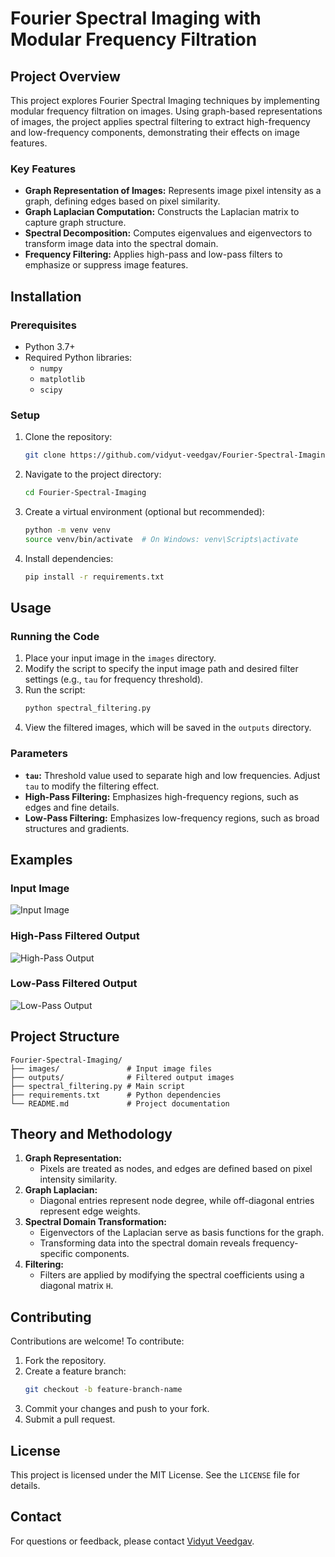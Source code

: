 # Fourier Spectral Imaging with Modular Frequency Filtration

## Project Overview
This project explores Fourier Spectral Imaging techniques by implementing modular frequency filtration on images. Using graph-based representations of images, the project applies spectral filtering to extract high-frequency and low-frequency components, demonstrating their effects on image features.

### Key Features
- **Graph Representation of Images:** Represents image pixel intensity as a graph, defining edges based on pixel similarity.
- **Graph Laplacian Computation:** Constructs the Laplacian matrix to capture graph structure.
- **Spectral Decomposition:** Computes eigenvalues and eigenvectors to transform image data into the spectral domain.
- **Frequency Filtering:** Applies high-pass and low-pass filters to emphasize or suppress image features.

## Installation
### Prerequisites
- Python 3.7+
- Required Python libraries:
  - `numpy`
  - `matplotlib`
  - `scipy`

### Setup
1. Clone the repository:
   ```bash
   git clone https://github.com/vidyut-veedgav/Fourier-Spectral-Imaging.git
   ```
2. Navigate to the project directory:
   ```bash
   cd Fourier-Spectral-Imaging
   ```
3. Create a virtual environment (optional but recommended):
   ```bash
   python -m venv venv
   source venv/bin/activate  # On Windows: venv\Scripts\activate
   ```
4. Install dependencies:
   ```bash
   pip install -r requirements.txt
   ```

## Usage
### Running the Code
1. Place your input image in the `images` directory.
2. Modify the script to specify the input image path and desired filter settings (e.g., `tau` for frequency threshold).
3. Run the script:
   ```bash
   python spectral_filtering.py
   ```
4. View the filtered images, which will be saved in the `outputs` directory.

### Parameters
- **`tau`:** Threshold value used to separate high and low frequencies. Adjust `tau` to modify the filtering effect.
- **High-Pass Filtering:** Emphasizes high-frequency regions, such as edges and fine details.
- **Low-Pass Filtering:** Emphasizes low-frequency regions, such as broad structures and gradients.

## Examples
### Input Image
![Input Image](images/sample_input.png)

### High-Pass Filtered Output
![High-Pass Output](outputs/high_pass_sample.png)

### Low-Pass Filtered Output
![Low-Pass Output](outputs/low_pass_sample.png)

## Project Structure
```
Fourier-Spectral-Imaging/
├── images/               # Input image files
├── outputs/              # Filtered output images
├── spectral_filtering.py # Main script
├── requirements.txt      # Python dependencies
└── README.md             # Project documentation
```

## Theory and Methodology
1. **Graph Representation:**
   - Pixels are treated as nodes, and edges are defined based on pixel intensity similarity.
2. **Graph Laplacian:**
   - Diagonal entries represent node degree, while off-diagonal entries represent edge weights.
3. **Spectral Domain Transformation:**
   - Eigenvectors of the Laplacian serve as basis functions for the graph.
   - Transforming data into the spectral domain reveals frequency-specific components.
4. **Filtering:**
   - Filters are applied by modifying the spectral coefficients using a diagonal matrix `H`.

## Contributing
Contributions are welcome! To contribute:
1. Fork the repository.
2. Create a feature branch:
   ```bash
   git checkout -b feature-branch-name
   ```
3. Commit your changes and push to your fork.
4. Submit a pull request.

## License
This project is licensed under the MIT License. See the `LICENSE` file for details.

## Contact
For questions or feedback, please contact [Vidyut Veedgav](https://github.com/vidyut-veedgav).


